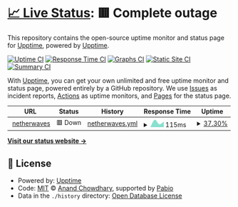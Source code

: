 # [📈 Live Status](https://uptime.netherwaves.com): <!--live status--> **🟥 Complete outage**

This repository contains the open-source uptime monitor and status page for [Upptime](https://upptime.js.org), powered by [Upptime](https://github.com/upptime/upptime).

[![Uptime CI](https://github.com/netherwaves/netherwaves-upptime/workflows/Uptime%20CI/badge.svg)](https://github.com/netherwaves/netherwaves-upptime/actions?query=workflow%3A%22Uptime+CI%22)
[![Response Time CI](https://github.com/netherwaves/netherwaves-upptime/workflows/Response%20Time%20CI/badge.svg)](https://github.com/netherwaves/netherwaves-upptime/actions?query=workflow%3A%22Response+Time+CI%22)
[![Graphs CI](https://github.com/netherwaves/netherwaves-upptime/workflows/Graphs%20CI/badge.svg)](https://github.com/netherwaves/netherwaves-upptime/actions?query=workflow%3A%22Graphs+CI%22)
[![Static Site CI](https://github.com/netherwaves/netherwaves-upptime/workflows/Static%20Site%20CI/badge.svg)](https://github.com/netherwaves/netherwaves-upptime/actions?query=workflow%3A%22Static+Site+CI%22)
[![Summary CI](https://github.com/netherwaves/netherwaves-upptime/workflows/Summary%20CI/badge.svg)](https://github.com/netherwaves/netherwaves-upptime/actions?query=workflow%3A%22Summary+CI%22)

With [Upptime](https://upptime.js.org), you can get your own unlimited and free uptime monitor and status page, powered entirely by a GitHub repository. We use [Issues](https://github.com/upptime/upptime/issues) as incident reports, [Actions](https://github.com/netherwaves/netherwaves-upptime/actions) as uptime monitors, and [Pages](https://uptime.netherwaves.com) for the status page.

<!--start: status pages-->
<!-- This summary is generated by Upptime (https://github.com/upptime/upptime) -->
<!-- Do not edit this manually, your changes will be overwritten -->
<!-- prettier-ignore -->
| URL | Status | History | Response Time | Uptime |
| --- | ------ | ------- | ------------- | ------ |
| <img alt="" src="https://icons.duckduckgo.com/ip3/netherwaves.com.ico" height="13"> [netherwaves](https://netherwaves.com) | 🟥 Down | [netherwaves.yml](https://github.com/netherwaves/netherwaves-upptime/commits/HEAD/history/netherwaves.yml) | <details><summary><img alt="Response time graph" src="./graphs/netherwaves/response-time-week.png" height="20"> 115ms</summary><br><a href="https://uptime.netherwaves.com/history/netherwaves"><img alt="Response time 194" src="https://img.shields.io/endpoint?url=https%3A%2F%2Fraw.githubusercontent.com%2Fnetherwaves%2Fnetherwaves-upptime%2FHEAD%2Fapi%2Fnetherwaves%2Fresponse-time.json"></a><br><a href="https://uptime.netherwaves.com/history/netherwaves"><img alt="24-hour response time 0" src="https://img.shields.io/endpoint?url=https%3A%2F%2Fraw.githubusercontent.com%2Fnetherwaves%2Fnetherwaves-upptime%2FHEAD%2Fapi%2Fnetherwaves%2Fresponse-time-day.json"></a><br><a href="https://uptime.netherwaves.com/history/netherwaves"><img alt="7-day response time 115" src="https://img.shields.io/endpoint?url=https%3A%2F%2Fraw.githubusercontent.com%2Fnetherwaves%2Fnetherwaves-upptime%2FHEAD%2Fapi%2Fnetherwaves%2Fresponse-time-week.json"></a><br><a href="https://uptime.netherwaves.com/history/netherwaves"><img alt="30-day response time 189" src="https://img.shields.io/endpoint?url=https%3A%2F%2Fraw.githubusercontent.com%2Fnetherwaves%2Fnetherwaves-upptime%2FHEAD%2Fapi%2Fnetherwaves%2Fresponse-time-month.json"></a><br><a href="https://uptime.netherwaves.com/history/netherwaves"><img alt="1-year response time 194" src="https://img.shields.io/endpoint?url=https%3A%2F%2Fraw.githubusercontent.com%2Fnetherwaves%2Fnetherwaves-upptime%2FHEAD%2Fapi%2Fnetherwaves%2Fresponse-time-year.json"></a></details> | <details><summary><a href="https://uptime.netherwaves.com/history/netherwaves">37.30%</a></summary><a href="https://uptime.netherwaves.com/history/netherwaves"><img alt="All-time uptime 90.42%" src="https://img.shields.io/endpoint?url=https%3A%2F%2Fraw.githubusercontent.com%2Fnetherwaves%2Fnetherwaves-upptime%2FHEAD%2Fapi%2Fnetherwaves%2Fuptime.json"></a><br><a href="https://uptime.netherwaves.com/history/netherwaves"><img alt="24-hour uptime 0.00%" src="https://img.shields.io/endpoint?url=https%3A%2F%2Fraw.githubusercontent.com%2Fnetherwaves%2Fnetherwaves-upptime%2FHEAD%2Fapi%2Fnetherwaves%2Fuptime-day.json"></a><br><a href="https://uptime.netherwaves.com/history/netherwaves"><img alt="7-day uptime 37.30%" src="https://img.shields.io/endpoint?url=https%3A%2F%2Fraw.githubusercontent.com%2Fnetherwaves%2Fnetherwaves-upptime%2FHEAD%2Fapi%2Fnetherwaves%2Fuptime-week.json"></a><br><a href="https://uptime.netherwaves.com/history/netherwaves"><img alt="30-day uptime 85.57%" src="https://img.shields.io/endpoint?url=https%3A%2F%2Fraw.githubusercontent.com%2Fnetherwaves%2Fnetherwaves-upptime%2FHEAD%2Fapi%2Fnetherwaves%2Fuptime-month.json"></a><br><a href="https://uptime.netherwaves.com/history/netherwaves"><img alt="1-year uptime 90.42%" src="https://img.shields.io/endpoint?url=https%3A%2F%2Fraw.githubusercontent.com%2Fnetherwaves%2Fnetherwaves-upptime%2FHEAD%2Fapi%2Fnetherwaves%2Fuptime-year.json"></a></details>

<!--end: status pages-->

[**Visit our status website →**](https://uptime.netherwaves.com)

## 📄 License

- Powered by: [Upptime](https://github.com/upptime/upptime)
- Code: [MIT](./LICENSE) © [Anand Chowdhary](https://anandchowdhary.com), supported by [Pabio](https://pabio.com)
- Data in the `./history` directory: [Open Database License](https://opendatacommons.org/licenses/odbl/1-0/)
